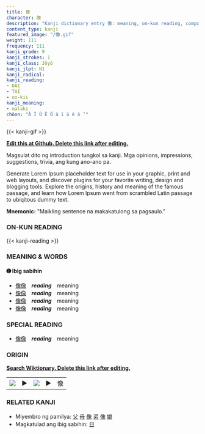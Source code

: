 ```yaml
---
title: 像
character: 像
description: "Kanji dictionary entry 像: meaning, on-kun reading, compounds, origin, related kanji"
content_type: kanji
featured_image: "/像.gif"
weight: 111
frequency: 111
kanji_grade: 9
kanji_strokes: 1
kanji_class: Jōyō
kanji_jlpt: N1
kanji_radical: 
kanji_reading: 
- DAI
- TAI
- oo-kii
kanji_meaning:
- malaki
chōon: "Ā Ī Ū Ē Ō ā ī ū ē ō ’"
---
```

[//]: # (Don't edit the line below. Kanji animated GIF code is automatically generated.)
{{< kanji-gif >}}

[//]: # (Edit below this line.)

**[Edit this at Github. Delete this link after editing.](https://github.com/tim0g/tim/tree/main/content/kanji/像/index.md)**

Magsulat dito ng introduction tungkol sa kanji. Mga opinions, impressions, suggestions, trivia, ang kung ano-ano pa.

Generate Lorem Ipsum placeholder text for use in your graphic, print and web layouts, and discover plugins for your favorite writing, design and blogging tools. Explore the origins, history and meaning of the famous passage, and learn how Lorem Ipsum went from scrambled Latin passage to ubiqitous dummy text.
 
**Mnemonic:** "Maikling sentence na makakatulong sa pagsaulo."

### ON-KUN READING

[//]: # (Don't edit the line below. ON-KUN READING code is automatically generated.)
{{< kanji-reading >}}

### MEANING & WORDS

#### ➊ **Ibig sabihin**
  - [像](../像)[像](../像)　***reading***　meaning
  - [像](../像)[像](../像)　***reading***　meaning
  - [像](../像)[像](../像)　***reading***　meaning
  - [像](../像)[像](../像)　***reading***　meaning

### SPECIAL READING
  - [像](../像)[像](../像)　***reading***　meaning

### ORIGIN

**[Search Wiktionary. Delete this link after editing.](https://wiktionary.org/wiki/像)**
<table class="kanji-table"><tr><td>
<img src="60px-像-bronze.svg.png">
</td><td>▶</td><td>
<img src="60px-像-oracle.svg.png">
</td><td>▶</td>
<td class="kanji-origin">像</td>
</tr></table>

### RELATED KANJI
- Miyembro ng pamilya: [父](../父) [母](../母) [像](../像) [弟](../弟) [像](../像) [娘](../娘)
- Magkatulad ang ibig sabihin: [日](../日)
